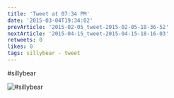 ```yaml
---
title: 'Tweet at 07:34 PM'
date: '2015-03-04T19:34:02'
prevArticle: '2015-02-05_tweet-2015-02-05-18-36-52'
nextArticle: '2015-04-15_tweet-2015-04-15-18-16-03'
retweets: 0
likes: 0
tags: sillybear - tweet
---
```

#sillybear

![#sillybear](/images/insta_06.jpg "#sillybear")